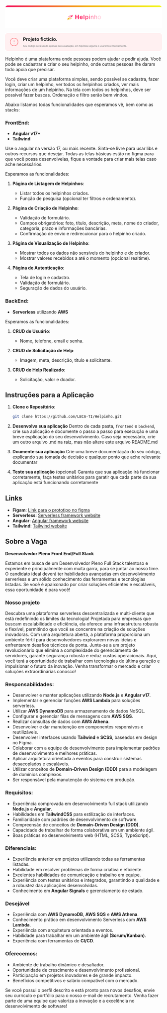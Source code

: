 ![LBCA | Helpinho](/assets/header.svg)

![Projeto fictício! Seu código será usado apenas para avaliação, em hipótese alguma o usaremos internamente.](/assets/alert.svg)

Helpinho é uma plataforma onde pessoas podem ajudar e pedir ajuda. Você pode se cadastrar e criar o seu helpinho, onde outras pessoas lhe daram todo apoia que precisar.

Você deve criar uma plataforma simples, sendo possível se cadastra, fazer login, criar um helpinho, ver todos os helpinhos criados, ver mais informações de um helpinho. Na tela com todos os helpinhos, deve ser possivel fazer buscas. Ordenação e filtro serão bem vindos.

Abaixo listamos todas funcionalidades que esperamos vê, bem como as stacks:

### FrontEnd:

- **Angular v17+**
- **Tailwind**

Use o angular na versão 17, ou mais recente. Sinta-se livre para usar libs e outros recursos que desejar. Todas as telas básicas estão no figma para que você possa desenvolvelas, fique a vontade para criar mais telas caso ache necessários.

Esperamos as funcionalidades:

1. **Página de Listagem de Helpinhos**:

   - Listar todos os helpinhos criados.
   - Função de pesquisa (opcional ter filtros e ordenamento).

2. **Página de Criação de Helpinho**:

   - Validação de formulário.
   - Campos obrigatórios: foto, título, descrição, meta, nome do criador, categoria, prazo e informações bancárias.
   - Confirmação de envio e redirecuionar para o helpinho criado.

3. **Página de Visualização de Helpinho**:

   - Mostrar todos os dados não sensíveis do helpinho e do criador.
   - Mostrar valores recebidos a até o momento (opcional realtime).

4. **Página de Autenticação**:

   - Tela de login e cadastro.
   - Validação de formulário.
   - Seguração de dados do usuário.

### BackEnd:

- **Serverless** utilizando **AWS**

Esperamos as funcionalidades:

1. **CRUD de Usuário**:

   - Nome, telefone, email e senha.

2. **CRUD de Solicitação de Help**:

   - Imagem, meta, descrição, título e solicitante.

3. **CRUD de Help Realizado**:

   - Solicitação, valor e doador.

## Instruções para a Aplicação

1. **Clone o Repositório**:

   ```bash
   git clone https://github.com/LBCA-TI/Helpinho.git
   ```

2. **Desenvolva sua aplicação**
   Dentro de cada pasta, `frontend` e `backend`, crie sua aplicação e documente o passo a passo para execução e uma breve esplicação do seu desenvolvimento. Caso seja necessário, crie um outro arquivo .md na raiz, mas não altere este arquivo README.md

3. **Dcumente sua aplicação**
   Crie uma breve documentação do seu código, explicando sua tomada de decisão e qualquer ponto que ache relevante documentar

4. **Teste sua aplicação** (opcional)
   Garanta que sua aplicação irá funcionar corretamente, faça testes unitários para garatir que cada parte da sua aplicação está funcionando corretamente

## Links

- **Figam**: [Link para o prototipo no figma](https://www.figma.com/design/0E94SZ4NUCkU6Oc5er2jzK/Helpinho---Frontend-test?node-id=18-2022&t=FrRW3RVj9UYuqUwN-1)
- **Serverless**: [Serverless framework website](https://www.serverless.com/)
- **Angular**: [Angular framework website](https://angular.dev/)
- **Tailwind**: [Tailwind website](https://tailwindcss.com/)

## Sobre a Vaga

**Desenvolvedor Pleno Front End/Full Stack**

Estamos em busca de um Desenvolvedor Pleno Full Stack talentoso e experiente e principalmente com muita garra, para se juntar ao nosso time. O candidato ideal deverá ter habilidades avançadas em desenvolvimento serverless e um sólido conhecimento das ferramentas e tecnologias listadas. Se você é apaixonado por criar soluções eficientes e escaláveis, essa oportunidade é para você!

### Nosso projeto

Descubra uma plataforma serverless descentralizada e multi-cliente que está redefinindo os limites da tecnologia! Projetada para empresas que buscam escalabilidade e eficiência, ela oferece uma infraestrutura robusta e flexível, permitindo que você se concentre na criação de soluções inovadoras. Com uma arquitetura aberta, a plataforma proporciona um ambiente fértil para desenvolvedores explorarem novas ideias e enfrentarem desafios técnicos de ponta.
Junte-se a um projeto revolucionário que elimina a complexidade do gerenciamento de servidores, garante segurança robusta e reduz custos operacionais. Aqui, você terá a oportunidade de trabalhar com tecnologias de última geração e impulsionar o futuro da inovação. Venha transformar o mercado e criar soluções extraordinárias conosco!

### Responsabilidades:

- Desenvolver e manter aplicações utilizando **Node.js** e **Angular v17**.
- Implementar e gerenciar funções **AWS Lambda** para soluções serverless.
- Utilizar **AWS DynamoDB** para armazenamento de dados NoSQL.
- Configurar e gerenciar filas de mensagens com **AWS SQS**.
- Realizar consultas de dados com **AWS Athena**.
- Desenvolver e dar manutenção em componentes responsivos e reutilizáveis.
- Desenvolver interfaces usando **Tailwind** e **SCSS**, baseados em design no Figma.
- Colaborar com a equipe de desenvolvimento para implementar padrões de desenvolvimento e melhores práticas.
- Aplicar arquitetura orientada a eventos para construir sistemas desacoplados e escaláveis.
- Utilizar conceitos de **Domain-Driven Design (DDD)** para a modelagem de domínios complexos.
- Ser responsável pela manutenção do sistema em produção.

### Requisitos:

- Experiência comprovada em desenvolvimento full stack utilizando **Node.js** e **Angular**.
- Habilidades em **TailwindCSS** para estilização de interfaces.
- Familiaridade com padrões de desenvolvimento de software.
- Compreensão de conceitos de **Domain-Driven Design (DDD)**.
- Capacidade de trabalhar de forma colaborativa em um ambiente ágil.
- Boas práticas no desenvolvimento web (HTML, SCSS, TypeScript).

### Diferenciais:

- Experiência anterior em projetos utilizando todas as ferramentas listadas.
- Habilidade em resolver problemas de forma criativa e eficiente.
- Excelentes habilidades de comunicação e trabalho em equipe.
- Experiência com testes unitários e integrados, garantindo a qualidade e a robustez das aplicações desenvolvidas.
- Conhecimento em **Angular Signals** e gerenciamento de estado.

### Desejável

- Experiência com **AWS DynamoDB**, **AWS SQS** e **AWS Athena**.
- Conhecimento prático em desenvolvimento Serverless com **AWS Lambda**.
- Experiência com arquitetura orientada a eventos.
- Habilidade para trabalhar em um ambiente ágil **(Scrum/Kanban)**.
- Experiência com ferramentas de **CI/CD**.

### Oferecemos:

- Ambiente de trabalho dinâmico e desafiador.
- Oportunidade de crescimento e desenvolvimento profissional.
- Participação em projetos inovadores e de grande impacto.
- Benefícios competitivos e salário compatível com o mercado.

Se você possui o perfil descrito e está pronto para novos desafios, envie seu currículo e portfólio para o nosso e-mail de recrutamento. Venha fazer parte de uma equipe que valoriza a inovação e a excelência no desenvolvimento de software!
